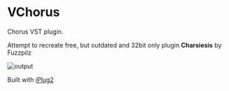 # VChorus
Chorus VST plugin. 

Attempt to recreate free, but outdated and 32bit only plugin **Charsiesis** by Fuzzpilz

![output](https://user-images.githubusercontent.com/3229783/87357700-78909780-c532-11ea-9b31-6299c8245302.gif)

Built with [iPlug2](https://iplug2.github.io/) 
